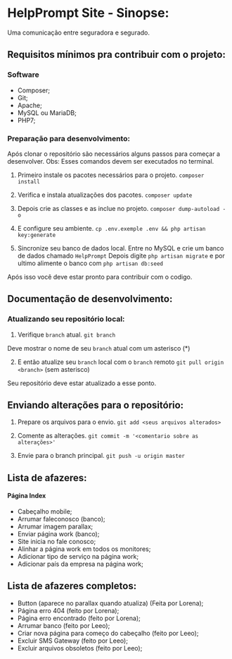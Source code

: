 # HelpPrompt Site - Sinopse:
Uma comunicação entre seguradora e segurado.

## Requisitos mínimos pra contribuir com o projeto:
### Software
+ Composer;
+ Git;
+ Apache;
+ MySQL ou MariaDB;
+ PHP7;

### Preparação para desenvolvimento:
Após clonar o repositório são necessários alguns passos para começar a desenvolver.
Obs: Esses comandos devem ser executados no terminal.

1. Primeiro instale os pacotes necessários para o projeto.
`composer install`

2. Verifica e instala atualizações dos pacotes.
`composer update`

3. Depois crie as classes e as inclue no projeto.
`composer dump-autoload -o`

4. E configure seu ambiente.
`cp .env.exemple .env && php artisan key:generate`

5. Sincronize seu banco de dados local.
Entre no MySQL e crie um banco de dados chamado `HelpPrompt`
Depois digite `php artisan migrate`
e por ultimo alimente o banco com `php artisan db:seed`


Após isso você deve estar pronto para contribuir com o codigo.
## Documentação de desenvolvimento:


### Atualizando seu repositório local:

1. Verifique `branch` atual.
`git branch`

Deve mostrar o nome de seu `branch` atual com um asterisco (*)

2. E então atualize seu `branch` local com o `branch` remoto
`git pull origin <branch>` (sem asterisco)

Seu repositório deve estar atualizado a esse ponto.

## Enviando alterações para o repositório:

1. Prepare os arquivos para o envio.
`git add <seus arquivos alterados>`

2. Comente as alterações.
`git commit -m '<comentario sobre as alterações>'`

3. Envie para o branch principal.
`git push -u origin master`


## Lista de afazeres:
#### Página Index
+ Cabeçalho mobile;
+ Arrumar faleconosco (banco);
+ Arrumar imagem parallax;
+ Enviar página work (banco);
+ Site inicia no fale conosco;
+ Alinhar a página work em todos os monitores;
+ Adicionar tipo de serviço na página work;
+ Adicionar país da empresa na página work;

## Lista de afazeres completos:
* Button (aparece no parallax quando atualiza) (Feita por Lorena);
* Página erro 404 (feito por Lorena);
* Página erro encontrado (feito por Lorena);
* Arrumar banco (feito por Leeo);
* Criar nova página para começo do cabeçalho (feito por Leeo);
* Excluir SMS Gateway (feito por Leeo);
* Excluir arquivos obsoletos (feito por Leeo);